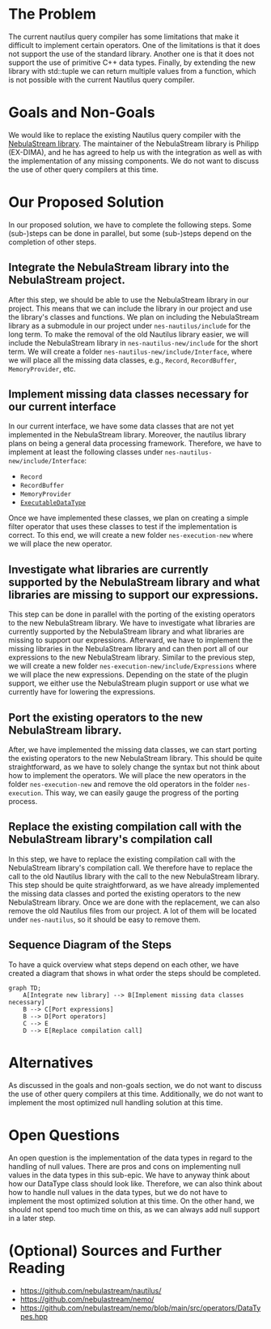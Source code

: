 # The Problem
The current nautilus query compiler has some limitations that make it difficult to implement certain operators. 
One of the limitations is that it does not support the use of the standard library.
Another one is that it does not support the use of primitive C++ data types.
Finally, by extending the new library with std::tuple we can return multiple values from a function, which is not possible with the current Nautilus query compiler.


# Goals and Non-Goals
We would like to replace the existing Nautilus query compiler with the [NebulaStream library](https://github.com/nebulastream/nautilus/).
The maintainer of the NebulaStream library is Philipp (EX-DIMA), and he has agreed to help us with the integration as well as with the implementation of any missing components.
We do not want to discuss the use of other query compilers at this time.

[//]: # (# &#40;Optional&#41; Solution Background)

# Our Proposed Solution
In our proposed solution, we have to complete the following steps. 
Some (sub-)steps can be done in parallel, but some (sub-)steps depend on the completion of other steps.

## Integrate the NebulaStream library into the NebulaStream project.
After this step, we should be able to use the NebulaStream library in our project.
This means that we can include the library in our project and use the library's classes and functions.
We plan on including the NebulaStream library as a submodule in our project under `nes-nautilus/include` for the long term.
To make the removal of the old Nautilus library easier, we will include the NebulaStream library in `nes-nautilus-new/include` for the short term.
We will create a folder `nes-nautilus-new/include/Interface`, where we will place all the missing data classes,  e.g., `Record`, `RecordBuffer`, `MemoryProvider`, etc.


## Implement missing data classes necessary for our current interface
In our current interface, we have some data classes that are not yet implemented in the NebulaStream library.
Moreover, the nautilus library plans on being a general data processing framework.
Therefore, we have to implement at least the following classes under `nes-nautilus-new/include/Interface`:
- `Record`
- `RecordBuffer`
- `MemoryProvider`
- [`ExecutableDataType`](https://github.com/nebulastream/nemo/blob/main/src/operators/DataTypes.hpp)

Once we have implemented these classes, we plan on creating a simple filter operator that uses these classes to test if the implementation is correct.
To this end, we will create a new folder `nes-execution-new` where we will place the new operator.


## Investigate what libraries are currently supported by the NebulaStream library and what libraries are missing to support our expressions.
This step can be done in parallel with the porting of the existing operators to the new NebulaStream library.
We have to investigate what libraries are currently supported by the NebulaStream library and what libraries are missing to support our expressions.
Afterward, we have to implement the missing libraries in the NebulaStream library and can then port all of our expressions to the new NebulaStream library.
Similar to the previous step, we will create a new folder `nes-execution-new/include/Expressions` where we will place the new expressions.
Depending on the state of the plugin support, we either use the NebulaStream plugin support or use what we currently have for lowering the expressions.


## Port the existing operators to the new NebulaStream library.
After, we have implemented the missing data classes, we can start porting the existing operators to the new NebulaStream library.
This should be quite straightforward, as we have to solely change the syntax but not think about how to implement the operators.
We will place the new operators in the folder `nes-execution-new` and remove the old operators in the folder `nes-execution`.
This way, we can easily gauge the progress of the porting process.


## Replace the existing compilation call with the NebulaStream library's compilation call
In this step, we have to replace the existing compilation call with the NebulaStream library's compilation call.
We therefore have to replace the call to the old Nautilus library with the call to the new NebulaStream library.
This step should be quite straightforward, as we have already implemented the missing data classes and ported the existing operators to the new NebulaStream library.
Once we are done with the replacement, we can also remove the old Nautilus files from our project.
A lot of them will be located under `nes-nautilus`, so it should be easy to remove them.


## Sequence Diagram of the Steps
To have a quick overview what steps depend on each other, we have created a diagram that shows in what order the steps should be completed.
```mermaid
graph TD;
    A[Integrate new library] --> B[Implement missing data classes necessary]
    B --> C[Port expressions]
    B --> D[Port operators]
    C --> E
    D --> E[Replace compilation call]
```

# Alternatives
As discussed in the goals and non-goals section, we do not want to discuss the use of other query compilers at this time.
Additionally, we do not want to implement the most optimized null handling solution at this time.


# Open Questions
An open question is the implementation of the data types in regard to the handling of null values.
There are pros and cons on implementing null values in the data types in this sub-epic.
We have to anyway think about how our DataType class should look like.
Therefore, we can also think about how to handle null values in the data types, but we do not have to implement the most optimized solution at this time.
On the other hand, we should not spend too much time on this, as we can always add null support in a later step.

# (Optional) Sources and Further Reading
- https://github.com/nebulastream/nautilus/
- https://github.com/nebulastream/nemo/
- https://github.com/nebulastream/nemo/blob/main/src/operators/DataTypes.hpp

[//]: # (# &#40;Optional&#41; Appendix)
